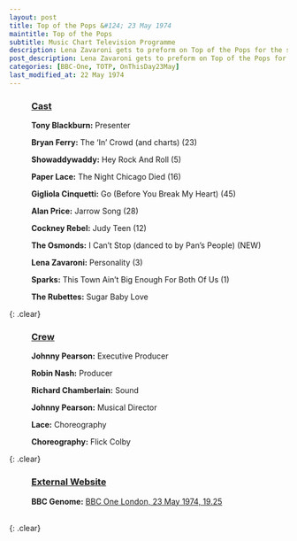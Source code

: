 ```yaml
---
layout: post
title: Top of the Pops &#124; 23 May 1974
maintitle: Top of the Pops
subtitle: Music Chart Television Programme
description: Lena Zavaroni gets to preform on Top of the Pops for the second time.
post_description: Lena Zavaroni gets to preform on Top of the Pops for the second time.
categories: [BBC-One, TOTP, OnThisDay23May]
last_modified_at: 22 May 1974
---
```


<figure class="fig3">
<h3 id="infobox1"><a href="#infobox1">Cast</a></h3>
<p><strong>Tony Blackburn:</strong> Presenter</p>
<p><strong>Bryan Ferry:</strong> The ‘In’ Crowd (and charts) (23)</p>
<p><strong>Showaddywaddy:</strong> Hey Rock And Roll (5)</p>
<p><strong>Paper Lace:</strong> The Night Chicago Died (16)</p>
<p><strong>Gigliola Cinquetti:</strong> Go (Before You Break My Heart) (45)</p>
<p><strong>Alan Price:</strong> Jarrow Song (28)</p>
<p><strong>Cockney Rebel:</strong> Judy Teen (12)</p>
<p><strong>The Osmonds:</strong> I Can’t Stop (danced to by Pan’s People) (NEW)</p>
<p><strong>Lena Zavaroni:</strong> Personality (3)</p>
<p><strong>Sparks:</strong> This Town Ain’t Big Enough For Both Of Us (1)</p>
<p><strong>The Rubettes:</strong> Sugar Baby Love</p>
</figure>

{: .clear}

<figure class="fig3">
<h3 id="infobox2"><a href="#infobox2">Crew</a></h3>

<p><strong>Johnny Pearson:</strong> Executive Producer</p>
<p><strong>Robin Nash:</strong> Producer</p>
<p><strong>Richard Chamberlain:</strong> Sound</p>
<p><strong>Johnny Pearson:</strong> Musical Director</p>
<p><strong>Lace:</strong> Choreography</p>
<p><strong>Choreography:</strong> Flick Colby</p>
</figure>

{: .clear}

<figure class="fig3">
<h3 id="infobox3"><a href="#infobox3">External Website</a></h3>
<p><strong>BBC Genome:</strong> <a class="external-link" href="https://genome.ch.bbc.co.uk/schedules/bbcone/london/1974-05-23#at-19.25">BBC One London, 23 May 1974, 19.25</a></p>
</figure>

<br />{: .clear}

